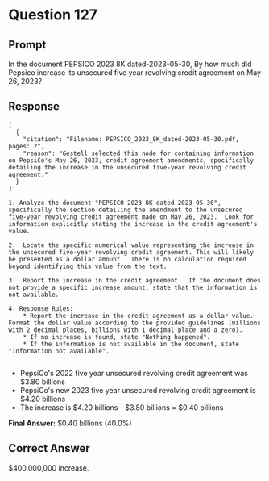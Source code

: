 # Question 127

## Prompt

In the document PEPSICO 2023 8K dated-2023-05-30, By how much did Pepsico increase its unsecured five year revolving credit agreement on May 26, 2023?

## Response

```results
[
  {
    "citation": "Filename: PEPSICO_2023_8K_dated-2023-05-30.pdf, pages: 2",
    "reason": "Gestell selected this node for containing information on PepsiCo's May 26, 2023, credit agreement amendments, specifically detailing the increase in the unsecured five-year revolving credit agreement."
  }
]
```

```cot
1. Analyze the document "PEPSICO 2023 8K dated-2023-05-30", specifically the section detailing the amendment to the unsecured five-year revolving credit agreement made on May 26, 2023.  Look for information explicitly stating the increase in the credit agreement's value.

2.  Locate the specific numerical value representing the increase in the unsecured five-year revolving credit agreement. This will likely be presented as a dollar amount.  There is no calculation required beyond identifying this value from the text.

3.  Report the increase in the credit agreement.  If the document does not provide a specific increase amount, state that the information is not available.

4. Response Rules:
    * Report the increase in the credit agreement as a dollar value. Format the dollar value according to the provided guidelines (millions with 2 decimal places, billions with 1 decimal place and a zero).
    * If no increase is found, state "Nothing happened".
    * If the information is not available in the document, state "Information not available".


```

- PepsiCo's 2022 five year unsecured revolving credit agreement was $3.80 billions
- PepsiCo's new 2023 five year unsecured revolving credit agreement is $4.20 billions
- The increase is $4.20 billions - $3.80 billions = $0.40 billions

**Final Answer:** $0.40 billions (40.0%)

## Correct Answer

$400,000,000 increase.
